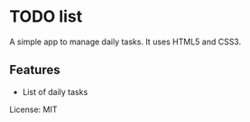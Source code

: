 # TODO list
A simple app to manage daily tasks.
It uses HTML5 and CSS3.

## Features 
* List of daily tasks

License: MIT
